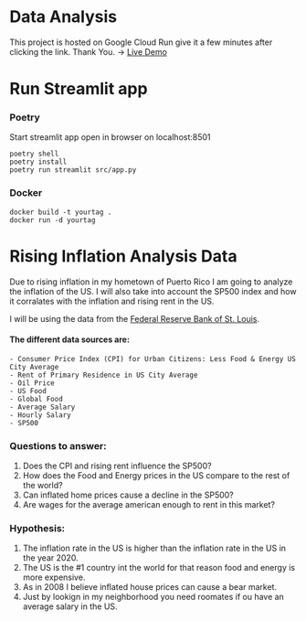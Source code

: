 # Data Analysis

This project is hosted on Google Cloud Run give it a few minutes after clicking the link. Thank You.
-> [Live Demo](https://inflation-analysis-1-xy7pd5y6iq-uc.a.run.app)

# Run Streamlit app

### Poetry
Start streamlit app open in browser
on localhost:8501

```
poetry shell
poetry install
poetry run streamlit src/app.py
```

### Docker
```
docker build -t yourtag .
docker run -d yourtag 
```

# Rising Inflation Analysis Data

Due to rising inflation in my hometown of Puerto Rico I am going to analyze the inflation of the US. 
I will also take into account the SP500 index and how it corralates with the inflation and rising rent in the US.


I will be using the data from the [Federal Reserve Bank of St. Louis](https://fred.stlouisfed.org/). 
#### The different data sources are:
    - Consumer Price Index (CPI) for Urban Citizens: Less Food & Energy US City Average
    - Rent of Primary Residence in US City Average
    - Oil Price
    - US Food
    - Global Food
    - Average Salary
    - Hourly Salary
    - SP500


### Questions to answer:
1. Does the CPI and rising rent influence the SP500?
2. How does the Food and Energy prices in the US compare to the rest of the world?
3. Can inflated home prices cause a decline in the SP500?
4. Are wages for the average american enough to rent in this market?

### Hypothesis:
1. The inflation rate in the US is higher than the inflation rate in the US in the year 2020.
2. The US is the #1 country int the world for that reason food and energy is more expensive.
3. As in 2008 I believe inflated house prices can cause a bear market.
4. Just by lookign in my neighborhood you need roomates if ou have an average salary in the US.

